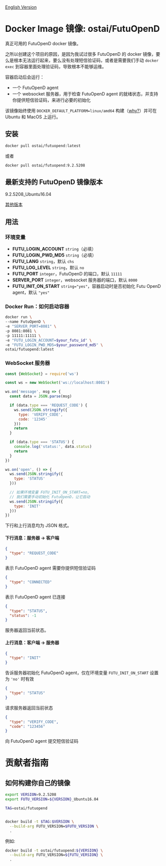 [English Version](./README.en.md)

# Docker Image 镜像: ostai/FutuOpenD

真正可用的 FutuOpenD docker 镜像。

之所以创建这个项目的原因，是因为我试过很多 FutuOpenD 的 docker 镜像，要么是根本无法运行起来，要么没有处理短信验证码，或者是需要我们手动 `docker exec` 到容器里面处理验证码，导致根本不能够运维。

容器启动后会运行：
- 一个 FutuOpenD agent
- 一个 websocket 服务器，用于检查 FutuOpenD agent 的就绪状态，并支持你提供短信验证码，来进行必要的初始化

该镜像始终使用 `DOCKER_DEFAULT_PLATFORM=linux/amd64` 构建（[why?](https://stackoverflow.com/questions/71040681/qemu-x86-64-could-not-open-lib64-ld-linux-x86-64-so-2-no-such-file-or-direc)）并可在 Ubuntu 和 MacOS 上运行。

## 安装

```sh
docker pull ostai/futuopend:latest
```

或者

```sh
docker pull ostai/futuopend:9.2.5208
```

## 最新支持的 FutuOpenD 镜像版本

9.2.5208_Ubuntu16.04

[其他版本](https://hub.docker.com/r/ostai/futuopend/tags)

## 用法

### 环境变量

- **FUTU_LOGIN_ACCOUNT** `string`（必填）
- **FUTU_LOGIN_PWD_MD5** `string`（必填）
- **FUTU_LANG** `string`，默认 `chs`
- **FUTU_LOG_LEVEL** `string`，默认 `no`
- **FUTU_PORT** `integer`，FutuOpenD 的端口，默认 `11111`
- **SERVER_PORT** `integer`，websocket 服务器的端口，默认 `8000`
- **FUTU_INIT_ON_START** `string="yes"`，容器启动时是否初始化 Futu OpenD agent，默认 `"yes"`

### Docker Run：如何启动容器

```sh
docker run \
--name FutuOpenD \
-e "SERVER_PORT=8081" \
-p 8081:8081 \
-p 11111:11111 \
-e "FUTU_LOGIN_ACCOUNT=$your_futu_id" \
-e "FUTU_LOGIN_PWD_MD5=$your_password_md5" \
ostai/futuopend:latest
```

### WebSocket 服务器

```js
const {WebSocket} = require('ws')

const ws = new WebSocket('ws://localhost:8081')

ws.on('message', msg => {
  const data = JSON.parse(msg)

  if (data.type === 'REQUEST_CODE') {
    ws.send(JSON.stringify({
      type: 'VERIFY_CODE',
      code: '12345'
    }))
    return
  }

  if (data.type === 'STATUS') {
    console.log('status:', data.status)
    return
  }
})

ws.on('open', () => {
  ws.send(JSON.stringify({
    type: 'STATUS'
  }))

  // 如果环境变量 FUTU_INIT_ON_START=no,
  // 我们需要手动初始化 FutuOpenD，让它启动
  ws.send(JSON.stringify({
    type: 'INIT'
  }))
})
```

下行和上行消息均为 JSON 格式。

#### 下行消息：服务器 -> 客户端

```json
{
  "type": "REQUEST_CODE"
}
```
表示 FutuOpenD agent 需要你提供短信验证码

```json
{
  "type": "CONNECTED"
}
```
表示 FutuOpenD agent 已连接

```json
{
  "type": "STATUS",
  "status": -1
}
```
服务器返回当前状态。

#### 上行消息：客户端 -> 服务器

```json
{
  "type": "INIT"
}
```
告诉服务器初始化 FutuOpenD agent，仅在环境变量 `FUTU_INIT_ON_START` 设置为 `'no'` 时有效

```json
{
  "type": "STATUS"
}
```
请求服务器返回当前状态

```json
{
  "type": "VERIFY_CODE",
  "code": "123456"
}
```
向 FutuOpenD agent 提交短信验证码

# 贡献者指南

## 如何构建你自己的镜像

```sh
export VERSION=9.2.5208
export FUTU_VERSION=${VERSION}_Ubuntu16.04
```

```sh
TAG=ostai/futuopend


docker build -t $TAG:$VERSION \
  --build-arg FUTU_VERSION=$FUTU_VERSION \
  .
```

例如:

```sh
docker build -t ostai/futuopend:${VERSION} \
  --build-arg FUTU_VERSION=${FUTU_VERSION} \
  .
```
